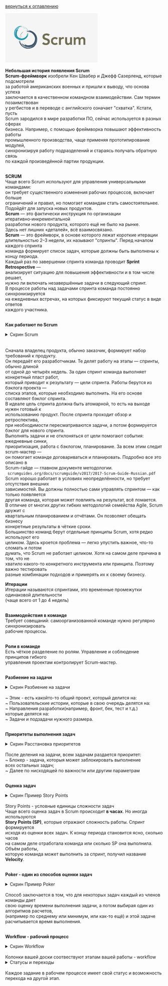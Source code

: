 <a href="/README.md">вернуться к оглавлению</a>

<img src="scrum.png" alt=""/>

<b>Небольшая история появления Scrum</b> <br>
**Scrum‑фреймворк** изобрели Кен Швабер и Джефф Сазерленд, которые подсмотрели <br>
за работой американских военных и пришли к выводу, что основа успеха <br>
заключается в качественном командном взаимодействии. Сам термин позаимствован <br>
у регбистов и в переводе с английского означает "схватка". Кстати, пусть <br>
Scrum зародился в мире разработки ПО, сейчас используется в разных сферах <br>
бизнеса. Например, с помощью фреймворка повышают эффективность работы <br>
промышленного производства, чаще применяя прототипирование модулей, <br>
синхронизируя работу подразделений и стараясь получать обратную связь <br>
по каждой произведённой партии продукции.<br><br>


<b>SCRUM</b> <br>
Чаще всего Scrum используют для управления универсальными командами:<br>
он требует существенного изменения рабочих процессов, включает больше <br>
ограничений и правил, но помогает командам стать самостоятельнее. <br>
Подойдёт для запуска новых продуктов.<br>
**Scrum** — это фактически инструкция по организации итеративно‑инкрементальной <br>
разработки нового продукта, которого ещё не было на рынке. <br>
Здесь нет лишних «деталей», всё взаимосвязано.<br>
**Scrum** — это фреймворк, в основе которого лежат короткие итерации <br>
длительностью 2–3 недели, их называют "спринты". Перед началом каждого спринта <br> 
команда формирует список задач, которые должны быть выполнены к концу периода. <br>
Каждый раз по завершении спринта команда проводит <b>Sprint Retrospective</b> — <br>
анализирует ситуацию для повышения эффективности и в том числе решает, <br>
нужно ли включать незавершённые задачи в следующий спринт. <br>
В процессе работы над задачами спринта команда постоянно синхронизируется <br> 
на ежедневных встречах, на которых фиксируют текущий статус в виде ответов <br>
каждого участника.<br><br>


<b>Как работают по Scrum</b> <br>
<details>
<summary>Скрин Scrum</summary>
<img src="scrum_work.png" alt=""/>
</details> <br><br>
Сначала владелец продукта, обычно заказчик, формирует набор требований к продукту. <br>
Он передаёт его разработчикам. Те делят работу на этапы — спринты, обычно длиной <br>
от одной до четырёх недель. За один спринт команда выполняет конкретный пласт работ, <br>
который приводит к результату — цели спринта. Работы берутся из бэклога проекта — <br>
списка этапов, которые необходимо выполнить. На его основе составляют бэклог спринта.<br>
В идеале цель спринта должна быть атомарной, то есть на выходе нужен готовый к <br>
использованию продукт. После спринта проходит обзор и ретроспектива, <br>
при необходимости пересматриваются задачи, а потом формируется <br>
бэклог для нового спринта.<br>
Выполнять задачи и не отклоняться от цели помогают события: ежедневные синки, <br>
приоритизация, работа с бэклогом, планирование. За всем этим следит scrum-мастер — <br> 
он помогает команде договариваться и планировать. Подробно все это описано в <br>
Scrum-гайде — главном документе методологии.<br>
<code> scrumguides.org/docs/scrumguide/v2017/2017-Scrum-Guide-Russian.pdf</code> <br>
Scrum хорошо работает в условиях неопределённости, но требует отсутствия внешних<br>  
зависимостей. Вы должны полностью сами управлять спринтом — как только появляется <br>
другая команда, которая может повлиять на результат, всё ломается.<br>
В отличие от многих других гибких методологий семейства Agile, Scrum дружит с <br> 
квартальным планированием и отчётами. Он позволяет обещать бизнесу <br>
конкретные результаты в чёткие сроки.<br>
Большинство команд берут отдельные принципы Scrum, хотя редко используют его <br>
целиком. Здесь кроется проблема — легко упустить важное, что-то сломать и потом <br>
думать, что Scrum не работает целиком. Хотя на самом деле причина в том, что не <br>
хватило какого-то конкретного инструмента или принципа. Поэтому важно тестировать <br>
разные комбинации подходов и примерять их к своему бизнесу.<br>

<b>Итерации</b> <br>
Итерации называются спринтами, это временные промежутки одинаковой длительности<br>
(чаще всего от 1 до 4 недель)<br><br>

<b>Взаимодействия в команде</b><br>
Требует совещаний: самоорганизованной команде нужно регулярно синхронизировать<br> 
рабочие процессы.<br><br>

<b>Роли в команде</b><br>
Есть чёткое разделение по ролям. Управление и соблюдение принципов гибкого <br> 
управления проектам контролирует Scrum-мастер.<br><br>

<b>Разбиение на  задачи</b><br>
<details>
<summary>Скрин Разбиение на задачи</summary>
<img src="task_size.png" alt=""/>
</details> <br>
~ Эпик - есть какойто-то общий проект, который делится на:<br>
~ Пользовательские истории, которые в свою очередь делятся на:<br>
~ Направления разработки(например, фронт, бек, тест и т.д.) <br>
которые делятся на:<br>
~ Задачи и подзадачи нужного размера.<br><br>

<b>Приоритеты выполнения задач</b><br>
<details>
<summary>Скрин Расстановка приоритетов</summary>
<img src="priority.png" alt=""/>
</details> <br>
После деления на задачи, всем задачам раздается приоритет:<br>
~ Блокер - задача, которыя может заблокировать выполнение <br>
всех остальных задач;<br>
~ Далее по нисходящей по важности или другим параметрам<br><br>

<b>Оценка задач</b><br>
<details>
<summary>Скрин Пример Story Points</summary>
<img src="story_points.png" alt=""/>
</details> <br>
Story Points - условные единицы сложности задач<br>
Чаще всего оценка задач в Scrum происходит <b>в часах</b>. Но иногда используются<br> 
<b>Story Points (SP)</b>, которые отражают сложность работы. Спринт формируется <br> 
исходя из оценки всех задач. К концу периода становится ясно, сколько часов <br> 
на самом деле отработала команда или сколько SP она выполнила. Объём работы, <br> 
которую команда  может выполнить за спринт, получил название <b>Velocity</b>.<br><br> 

<b>Poker - один из способов оценки задач</b><br>
<details>
<summary>Скрин Пример Poker</summary>
<img src="poker.png" alt=""/>
</details> <br>
Способ заключается в том, что для некоторых задач каждый из членов команды дает <br>
свою оценку времени выполнения задачи, а потом выбирая один из алгоритмов расчетов,<br>
(например по среднему или минимум, или как-то ещё) и этой задаче <br>
расчитывается время выполнения.<br><br>

<b>Workflow - рабочий процесс</b><br>
<details>
<summary>Скрин Workflow</summary>
<img src="workflow.png" alt=""/>
</details> <br>
Колонки вашей доски соотвествуют этапам вашей работы - workflow<br> 
<details>
<summary>Статусы и переходы</summary>
<img src="workflow2.png" alt=""/>
</details> <br>
Каждое задание в рабочем процессе имеет свой статус и возможность <br>
перехода на другой этап.


